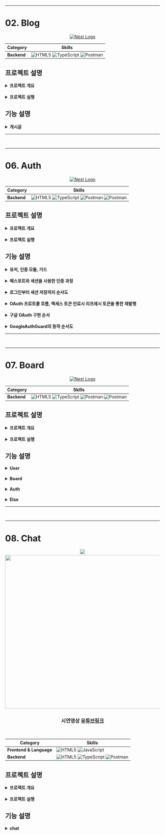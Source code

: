 - - -
# 02. Blog

<div align="center">
      <a href="http://nestjs.com/" target="blank"><img src="https://nestjs.com/img/logo-small.svg" width="200" alt="Nest Logo" /></a>

  | **Category** |**Skills**| 
  |-------------|---------|
  |**Backend**| ![HTML5](https://img.shields.io/badge/NestJS-E0234E?style=for-the-badge&logo=NestJS&logoColor=white) ![TypeScript](https://img.shields.io/badge/TypeScript-3178C6?style=for-the-badge&logo=TypeScript&logoColor=white) ![Postman](https://img.shields.io/badge/postman-FF6C37.svg?&style=for-the-badge&logo=postman&logoColor=white)|
</div>

## 프로젝트 설명
<details>
	<summary><b> 프로젝트 개요</b></summary>
    <ul>
        <li>NestJS로 Blog API 만들기, 의존성 주입, 몽고DB 연동하기 연습
        </li>
        <li>Blog글 객체에 대한 생성, 조회, 전체조회, 수정, 삭제, 전체삭제기능 API
        </li>
    </ul>
</details>

<br>

<details>
	<summary><b> 프로젝트 실행</b></summary>

```bash
# Prerequisites: npm, node, MongoDB Connection URL
git clone https://github.com/MpqM/NestJS_Blog.git
cd {project}
npm install
# Change YOUR MONGODB CONNECTION STRING in ./src/app.moudle.ts
# development
npm run start
# watch mode
npm run start:dev
# production mode
npm run start:prod
# unit tests
npm run test
# e2e tests
npm run test:e2e
# test coverage
npm run test:cov
```
</details>

## 기능 설명
<details>
	<summary><b> 게시글 </b></summary>
    <ul>
        <li>getAllPost(): 모든 블로그 글 가져오기
        </li>
        <li>createPost(): 새로운 블로그 글 작성
        </li>
        <li>getPost(): 특정 ID의 블로그 글 가져오기
        </li>
        <li>deletePost(): 특정 ID의 블로그 글 삭제
        </li>
        <li>deleteAllPost(): 모든 블로그 글 삭제
        </li>
        <li>updatePost(): 특정 ID의 블로그 글 업데이트
        </li>
        <li>postman collection으로 테스트 가능
        </li>
    </ul>
</details>

- - -

<br>

- - -

# 06. Auth
<div align="center">
      <a href="http://nestjs.com/" target="blank"><img src="https://nestjs.com/img/logo-small.svg" width="200" alt="Nest Logo" /></a>

  | **Category** |**Skills**| 
  |-------------|---------|
  |**Backend**| ![HTML5](https://img.shields.io/badge/NestJS-E0234E?style=for-the-badge&logo=NestJS&logoColor=white) ![TypeScript](https://img.shields.io/badge/TypeScript-3178C6?style=for-the-badge&logo=TypeScript&logoColor=white) ![Postman](https://img.shields.io/badge/postman-FF6C37.svg?&style=for-the-badge&logo=postman&logoColor=white) ![Postman](https://img.shields.io/badge/sqlite-003B57.svg?&style=for-the-badge&logo=sqlite&logoColor=white) |
</div>

## 프로젝트 설명
<details>
	<summary><b> 프로젝트 개요</b></summary>
    <ul>
        <li>유저생성, 조회, 전체조회, 수정, 삭제, 전체삭제기능 API 사용자 모듈, Sqlite DB를 이용
        </li>
        <li>파이프로 유효성검증(Validataion Pipe, Guard, class-validator), Guard를 통한 핸드러 메서드 전 인증검증
        </li>
        <li>로그인, 회원가입 API 인증모듈에서 쿠키, 세션과 PassPort(Strategy, Session Serializer)을 사용한 인증 구현
        </li>
        <li>
        OAuth2.0을 활용한 구글 로그인 인증, GoogleAuthGuard를 통해 세션 사용
        </li>
    </ul>
</details>

<br>

<details>
	<summary><b> 프로젝트 실행</b></summary>

```bash
# prerequisites: npm, node, sqlite viewr vscode extension
# execution
git clone https://github.com/MpqM/NestJS_Auth.git
cd {project}
npm install
npm run start
# test
http://localhost:3000/auth/logingoogle
http://localhost:3000/auth/testloginsession
```
</details>

## 기능 설명
<details>
	<summary><b> 유저, 인증 모듈, 가드</b></summary>
  <p align ="center">
    <img src ="../docs/img/nestjs/nestjs-auth-1.png"/>
  </p>
</details>
<br>
<details>
	<summary><b> 페스포트와 세션을 사용한 인증 과정</b></summary>
  <p align ="center">
    <img src ="../docs/img/nestjs/nestjs-auth-2.png"/>
  </p>
</details>
<br>
<details>
	<summary><b> 로그인부터 세션 저장까지 순서도</b></summary>
  <p align ="center">
    <img src ="../docs/img/nestjs/nestjs-auth-3.png"/>
  </p>
</details>
<br>
<details>
	<summary><b> OAuth 프로토콜 흐름, 엑세스 토큰 만료시 리프레시 토큰을 통한 재발행 </b></summary>
  <p align ="center">
    <img src ="../docs/img/nestjs/nestjs-auth-4.png"/>
  </p>
</details>
<br>
<details>
	<summary><b> 구글 OAuth 구현 순서 </b></summary>
  <p align ="center">
    <img src ="../docs/img/nestjs/nestjs-auth-5.png"/>
  </p>
</details>
<br>
<details>
	<summary><b> GoogleAuthGuard의 동작 순서도 </b></summary>
  <p align ="center">
    <img src ="../docs/img/nestjs/nestjs-auth-6.png"/>
  </p>
</details>

- - -

<br>

- - -

# 07. Board
<div align="center">
      <a href="http://nestjs.com/" target="blank"><img src="https://nestjs.com/img/logo-small.svg" width="200" alt="Nest Logo" /></a>

  | **Category** |**Skills**| 
  |-------------|---------|
  |**Backend**| ![HTML5](https://img.shields.io/badge/NestJS-E0234E?style=for-the-badge&logo=NestJS&logoColor=white) ![TypeScript](https://img.shields.io/badge/TypeScript-3178C6?style=for-the-badge&logo=TypeScript&logoColor=white) ![Postman](https://img.shields.io/badge/postman-FF6C37.svg?&style=for-the-badge&logo=postman&logoColor=white) ![Postman](https://img.shields.io/badge/postgresql-4169E1.svg?&style=for-the-badge&logo=postgresql&logoColor=white)|
</div>

## 프로젝트 설명
<details>
	<summary><b> 프로젝트 개요</b></summary>
    <ul>
        <li>인증된 사용자가 작성한 게시글은 사용자에게 종속된 접근권한 분리형 게시판 서비스
        </li>
        <li>게시글, 유저 API, 관계형 데이터 베이스인 Postgresql로 권한분리 구현
        </li>
        <li>인증 API, Passport(Jwt-Strategy), Jwt accessToken을 사용한 인증 구현
        </li>
    </ul>
</details>

<br>

<details>
	<summary><b> 프로젝트 실행</b></summary>

```bash
# Prerequisites: npm, node, Postgresql
# execution
git clone https://github.com/MpqM/NestJS_Board.git
npm install
npm run start
```

</details>

## 기능 설명
<details>
	<summary><b> User </b></summary>
    <ul>
        <li>createUser: 사용자 엔티티 생성 및 저장
        </li>
        <li>getUser: 주어진 이메일을 이용해 사용자 조회
        </li>
        <li>getAllUser: 모든 사용자 조회 후 반환
        </li>
        <li>updateUser: 주어진 이메일을 이용해 사용자 조회 후 사용자 객체 비밀번호 해시 후 업데이트
        </li>
        <li>deleteUser: 주어진 이메일을 이용해 사용자 삭제
        </li>
    </ul>
</details>
<br>
<details>
	<summary><b> Board</b></summary>
    <ul>
        <li>createBoard: 게시물 엔티티 생성 및 저장
        </li>
        <li>getBoard: 주어진 ID를 이용해 게시글 조회
        </li>
        <li>getAllBoard: 유저가 가진 모든 게시글 조회
        </li>
        <li>updateBoard: 유저가 가진 게시글 업데이트
        </li>
        <li>deleteBoard: 유저가 가진 게시글을 삭제
        </li>
    </ul>
</details>
<br>
<details>
	<summary><b> Auth</b></summary>
    <ul>
        <li>register: getUser로 사용자 존재여부 확인, 비밀번호 해시화후 createUser에 주입해 사용자 등록
        </li>
        <li>login: getUser로 사용자 존재여부 확인, 비밀번호 비교후 JWT accessToken 생성
        </li>
    </ul>
</details>
<br>
<details>
	<summary><b> Else</b></summary>
    <ul>
        <li>PassPort와 JWT Strategy를 이용한 사용자 인증, Guard를 통한 핸들러 메서드에 전달전 검증
        </li>
        <li>TypeORM 설정과 Entity를 통한 Postgresql 연동
        </li>
        <li>Class-validator, ValidationPipe를 통한 유효성 검증
        </li>
        <li>User와 Board Entity간 관계형성으로 접근권한 분리
        </li>
    </ul>
</details>

- - -

<br>

- - -

# 08. Chat
<div align="center">
  <p align ="center">
    <a href=""><img src ="https://img.shields.io/badge/youtube-FF0000.svg?&style=for-the-badge&logo=youtube&logoColor=white"/></a>
    </br>
    <img width="700" height="500" src="https://user-images.githubusercontent.com/79093184/260901610-e7dab1f5-c9ab-4a7d-be95-96130f604c49.png">
  </p>
    <h3>
    시연영상
      <a href="https://www.youtube.com/watch?v=1UvK-YwjQaA">유튜브링크</a>
    </h3> 
   <br>

   | **Category** |**Skills**| 
   |-------------|---------|
   |**Frontend & Language**| ![HTML5](https://img.shields.io/badge/html-E34F26?style=for-the-badge&logo=html5&logoColor=white) ![JavaScript](https://img.shields.io/badge/javascript-F7DF1E?style=for-the-badge&logo=javascript&logoColor=white)
   |**Backend**| ![HTML5](https://img.shields.io/badge/NestJS-E0234E?style=for-the-badge&logo=NestJS&logoColor=white) ![TypeScript](https://img.shields.io/badge/TypeScript-3178C6?style=for-the-badge&logo=TypeScript&logoColor=white) ![Postman](https://img.shields.io/badge/postman-FF6C37.svg?&style=for-the-badge&logo=postman&logoColor=white)

</div>

## 프로젝트 설명
<details>
	<summary><b> 프로젝트 개요</b></summary>
    <ul>
        <li>웹소켓을 사용한 실시간 채팅 구현
        </li>
        <li>NestJS, 웹소켓 게이트웨이를 통해 서버와 클라이언트간 양방향 통신 지원
        </li>
    </ul>
</details>

<br>

<details>
	<summary><b> 프로젝트 실행</b></summary>

  ```bash
  # prerequisites: npm, node
  # execution
  git clone https://github.com/MpqM/NestJS_Auth.git
  cd {project}
  npm install
  npm run start
  ```
</details>

## 기능 설명
<details>
	<summary><b> chat </b></summary>
  <p align ="center">
    <img src ="../docs/img/nestjs/nestjs-chat-2.png"/>
  </p>
</details>
